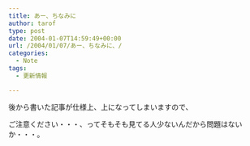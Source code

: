```yaml
---
title: あー、ちなみに
author: tarof
type: post
date: 2004-01-07T14:59:49+00:00
url: /2004/01/07/あー、ちなみに、/
categories:
  - Note
tags:
  - 更新情報

---
```

後から書いた記事が仕様上、上になってしまいますので、
  
ご注意ください・・・、ってそもそも見てる人少ないんだから問題はないか・・・。